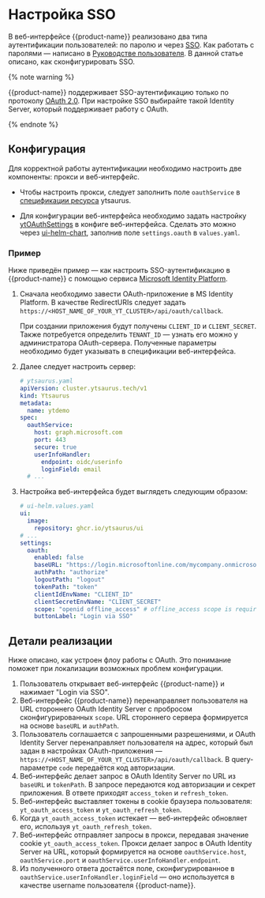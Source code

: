 # Настройка SSO

В веб-интерфейсе {{product-name}} реализовано два типа аутентификации пользователей: по паролю и через [SSO](https://en.wikipedia.org/wiki/Single_sign-on). Как работать с паролями — написано в [Руководстве пользователя](../../user-guide/storage/auth). В данной статье описано, как сконфигурировать SSO.

{% note warning %}

{{product-name}} поддерживает SSO-аутентификацию только по протоколу [OAuth 2.0](https://oauth.net/2/). При настройке SSO выбирайте такой Identity Server, который поддерживает работу с OAuth.

{% endnote %}

## Конфигурация

Для корректной работы аутентификации необходимо настроить две компоненты: прокси и веб-интерфейс.

- Чтобы настроить прокси, следует заполнить поле `oauthService` в [спецификации ресурса](https://github.com/ytsaurus/ytsaurus-k8s-operator/blob/main/docs/api.md#ytsaurusspec) ytsaurus.

- Для конфигурации веб-интерфейса необходимо задать настройку [ytOAuthSettings](https://github.com/ytsaurus/ytsaurus-ui/blob/main/packages/ui/docs/configuration.md#oauth) в конфиге веб-интерфейса. Сделать это можно через [ui-helm-chart](https://github.com/ytsaurus/ytsaurus-ui/blob/main/packages/ui-helm-chart/values.yaml#L80-L89), заполнив поле `settings.oauth` в `values.yaml`.

### Пример

Ниже приведён пример — как настроить SSO-аутентификацию в {{product-name}} с помощью сервиса [Microsoft Identity Platform](https://learn.microsoft.com/en-us/entra/identity-platform/v2-oauth2-auth-code-flow).

1. Сначала необходимо завести OAuth-приложение в MS Identity Platform. В качестве RedirectURIs следует задать `https://<HOST_NAME_OF_YOUR_YT_CLUSTER>/api/oauth/callback`.

    При создании приложения будут получены `CLIENT_ID` и `CLIENT_SECRET`. Также потребуется определить `TENANT_ID` — узнать его можно у администратора OAuth-сервера. Полученные параметры необходимо будет указывать в спецификации веб-интерфейса.

2. Далее следует настроить сервер:

    ```yaml
    # ytsaurus.yaml
    apiVersion: cluster.ytsaurus.tech/v1
    kind: Ytsaurus
    metadata:
      name: ytdemo
    spec:
      oauthService:
        host: graph.microsoft.com
        port: 443
        secure: true
        userInfoHandler:
          endpoint: oidc/userinfo
          loginField: email
      # ...
    ```

3. Настройка веб-интерфейса будет выглядеть следующим образом:

    ```yaml
    # ui-helm.values.yaml
    ui:
      image:
        repository: ghcr.io/ytsaurus/ui
    # ...
    settings:
      oauth:
        enabled: false
        baseURL: "https://login.microsoftonline.com/mycompany.onmicrosoft.com/oauth2/v2.0/" # mycompany.onmicrosoft.com is a tenant ID example
        authPath: "authorize"
        logoutPath: "logout"
        tokenPath: "token"
        clientIdEnvName: "CLIENT_ID"
        clientSecretEnvName: "CLIENT_SECRET"
        scope: "openid offline_access" # offline_access scope is required for api to respond with refresh_token
        buttonLabel: "Login via SSO"
    ```

## Детали реализации

Ниже описано, как устроен флоу работы с OAuth. Это понимание поможет при локализации возможных проблем конфигурации.

1. Пользователь открывает веб-интерфейс {{product-name}} и нажимает "Login via SSO".
2. Веб-интерфейс {{product-name}} перенаправляет пользователя на URL стороннего OAuth Identity Server с пробросом сконфигурированных `scope`. URL стороннего сервера формируется на основе `baseURL` и `authPath`.
3. Пользователь соглашается с запрошенными разрешениями, и OAuth Identity Server перенаправляет пользователя на адрес, который был задан в настройках OAuth-приложения — `https://<HOST_NAME_OF_YOUR_YT_CLUSTER>/api/oauth/callback`. В query-параметре `code` передаётся код авторизации.
4. Веб-интерфейс делает запрос в OAuth Identity Server по URL из `baseURL` и `tokenPath`. В запросе передаются код авторизации и секрет приложения. В ответе приходят `access_token` и `refresh_token`.
5. Веб-интерфейс выставляет токены в cookie браузера пользователя: `yt_oauth_access_token` и `yt_oauth_refresh_token`.
6. Когда `yt_oauth_access_token` истекает — веб-интерфейс обновляет его, используя `yt_oauth_refresh_token`.
7. Веб-интерфейс отправляет запросы в прокси, передавая значение cookie `yt_oauth_access_token`. Прокси делает запрос в OAuth Identity Server на URL, который формируется на основе `oauthService.host`, `oauthService.port` и `oauthService.userInfoHandler.endpoint`.
8. Из полученного ответа достаётся поле, сконфигурированное в `oauthService.userInfoHandler.loginField` — оно используется в качестве username пользователя {{product-name}}.